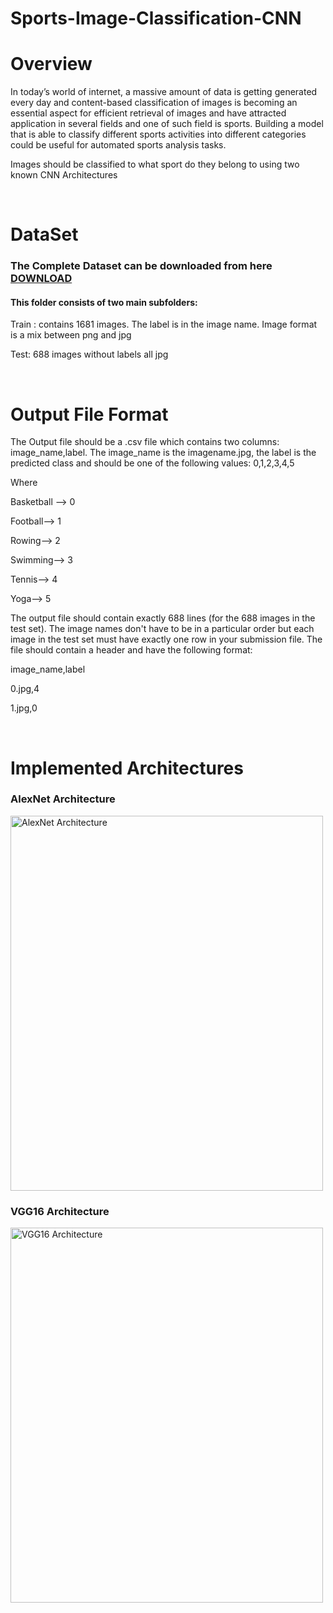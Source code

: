 # Sports-Image-Classification-CNN
<h1>Overview</h1>
<p>In today’s world of internet, a massive amount of data is getting generated every day and content-based classification of images is becoming an essential aspect for efficient retrieval of images and have attracted application in several fields and one of such field is sports. Building a model that is able to classify different sports activities into different categories could be useful for automated sports analysis tasks.</p>
<p>Images should be classified to what sport do they belong to using two known CNN Architectures</p>
<br>
<h1>DataSet</h1>
<h3>The Complete Dataset can be downloaded from here <a href="https://drive.google.com/file/d/1s07aL-7nvhO8ESJy_uTCZJMF5lw5LAGK/view" target="_blank">DOWNLOAD</a></h3>
<h4>This folder consists of two main subfolders:</h4>
<p>Train : contains 1681 images. The label is in the image name. Image format is a mix between png and jpg</p>
<p>Test: 688 images without labels all jpg</p>
<br>
<h1>Output File Format</h1>
<p>The Output file should be a .csv file which contains two columns: image_name,label. The image_name is the imagename.jpg, the label is the predicted class and should be one of the following values: 0,1,2,3,4,5</p>
<p>Where</p>
<p>Basketball --> 0</p>
<p>Football--> 1</p>
<p>Rowing--> 2</p>
<p>Swimming--> 3</p>
<p>Tennis--> 4</p>
<p>Yoga--> 5</p>

<p>The output file should contain exactly 688 lines (for the 688 images in the test set). The image names don't have to be in a particular order but each image in the test set must have exactly one row in your submission file. The file should contain a header and have the following format:</p>
<p>image_name,label</p>
<p>0.jpg,4</p>
<p>1.jpg,0</p>
<br>
<h1>Implemented Architectures</h1>
<h3>AlexNet Architecture</h3>
<img src="https://raw.githubusercontent.com/blurred-machine/Data-Science/master/Deep%20Learning%20SOTA/img/alexnet2.png" alt="AlexNet Architecture" width="500" height="600">
<br>
<h3>VGG16 Architecture</h3>
<img src="https://datagen.tech/wp-content/uploads/2022/11/image2-1.png" alt="VGG16 Architecture" width="500" height="600">
